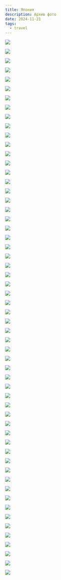 ```yaml
---
title: Япония
description: Архив фото
date: 2024-11-21
tags:
  - travel
---
```


![](PXL_20240423_064259909.jpg)

![](PXL_20240424_124647093.jpg)

![](PXL_20240424_125136833.MP.jpg)

![](PXL_20240424_125141797.jpg)

![](PXL_20240425_022306450.jpg)

![](PXL_20240425_022836773.jpg)

![](PXL_20240425_043120950.jpg)

![](PXL_20240425_043721242.jpg)

![](PXL_20240425_055304766.jpg)

![](PXL_20240425_071726249.jpg)

![](PXL_20240425_072635355.jpg)

![](PXL_20240425_073345569.jpg)

![](PXL_20240425_074620135.jpg)

![](PXL_20240425_075733997.jpg)

![](PXL_20240427_041055054.jpg)

![](PXL_20240427_041151779.jpg)

![](PXL_20240427_042055210.MP.jpg)

![](PXL_20240427_043640112.jpg)

![](PXL_20240427_044006628.jpg)

![](PXL_20240427_051238245.jpg)

![](PXL_20240427_052354292.jpg)

![](PXL_20240427_052928816.jpg)

![](PXL_20240427_054244762.jpg)

![](PXL_20240427_070206517.jpg)

![](PXL_20240427_071946442.jpg)

![](PXL_20240428_045446458.jpg)

![](PXL_20240428_045450714.jpg)

![](PXL_20240428_060411875.jpg)

![](PXL_20240428_062041753.jpg)

![](PXL_20240428_062155463.jpg)

![](PXL_20240428_065032829.jpg)

![](PXL_20240428_090004329.jpg)

![](PXL_20240429_023137616.MP.jpg)

![](PXL_20240429_032447099.jpg)

![](PXL_20240429_042306779.jpg)

![](PXL_20240429_043809215.jpg)

![](PXL_20240429_044343518.jpg)

![](PXL_20240429_044540274.jpg)

![](PXL_20240429_063252029.jpg)

![](PXL_20240429_072542847.jpg)

![](PXL_20240430_025634266.jpg)

![](PXL_20240430_030606465.jpg)

![](PXL_20240430_030809945.jpg)

![](PXL_20240430_031130824.MP.jpg)

![](PXL_20240430_034818870.jpg)

![](PXL_20240430_041746038.jpg)

![](PXL_20240430_052431895.jpg)

![](PXL_20240430_071805803.MP.jpg)

![](PXL_20240501_233224706.jpg)

![](PXL_20240501_234039560.jpg)

![](PXL_20240501_234659032.jpg)

![](PXL_20240501_234934268.jpg)

![](PXL_20240502_000014992.jpg)

![](PXL_20240503_082854769.MP.jpg)

![](PXL_20240503_094514118.jpg)

![](PXL_20240505_030410515.jpg)

![](PXL_20240505_050953181.jpg)

![](PXL_20240506_033524681.jpg)